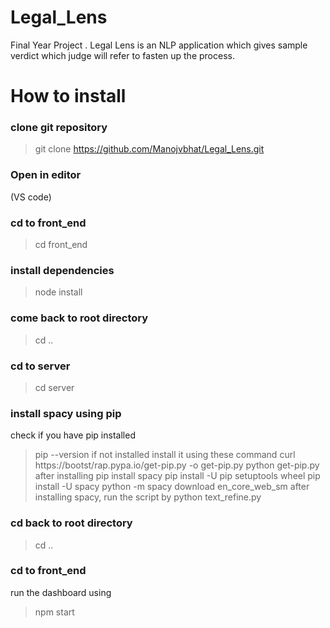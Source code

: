# Legal_Lens
Final Year Project . Legal Lens is an NLP application which gives sample verdict which judge will refer to fasten up the process.
# How to install
### clone git repository
> git clone https://github.com/Manojvbhat/Legal_Lens.git
### Open in editor
(VS code)
### cd to front_end
> cd front_end
### install dependencies
> node install
### come back to root directory
> cd ..
### cd to server
> cd server
### install spacy using pip 
check if you have pip installed
> pip --version
if not installed install it using these command
> curl https://bootst/rap.pypa.io/get-pip.py -o get-pip.py
> python get-pip.py
after installing pip install spacy
> pip install -U pip setuptools wheel
> pip install -U spacy
> python -m spacy download en_core_web_sm
after installing spacy, run the script by 
> python text_refine.py
### cd back to root directory 
> cd ..
### cd to front_end
run the dashboard using
> npm start